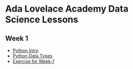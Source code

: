 # Ada Lovelace Academy Data Science Lessons


## Week 1
- [Python Intro](1-python-intro.ipynb)
- [Python Data Types](1-python-data-types.ipynb)
- [Exercise for Week-1](Exercisesweek-1-exercise.ipynb)
